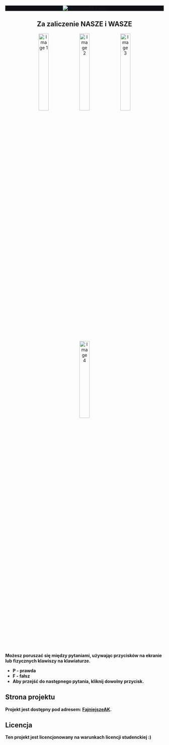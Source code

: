 <p align="center" width="100%" style="background-color: #0d1117;">
    <a href="https://miskox.github.io/FajniejszeAK"><img src="https://miskox.github.io/FajniejszeAK/static/media/logo.8b70dfa0adfdabfb5699.png" alt="FajniejszeAK Logo" /></a>
</p>
<h2 align="center">Za zaliczenie NASZE i WASZE</h2>

<div width"100%" align="center">
    <img src="https://miskox.github.io/FajniejszeAK/static/media/1.2809f593d107e21df978.png" alt="Image 1" width="25%" />
    <img src="https://miskox.github.io/FajniejszeAK/static/media/2.4beaa395649456b5bac9.png" alt="Image 2" width="25%" />
    <img src="https://miskox.github.io/FajniejszeAK/static/media/3.29b07dd862818c5cf6c3.png" alt="Image 3" width="25%" />
    <img src="https://miskox.github.io/FajniejszeAK/static/media/4.6594b7437998966337d2.png" alt="Image 4" width="25%" />
</div>

<strong>Możesz poruszać się między pytaniami, używając przycisków na ekranie lub fizycznych klawiszy na klawiaturze.</strong>

<ul>
    <li><strong>P - prawda</strong></li>
    <li><strong>F - fałsz</strong></li>
    <li><strong>Aby przejść do następnego pytania, kliknij dowolny przycisk.</strong></li>
</ul>

<h2>Strona projektu</h2>
<strong>Projekt jest dostępny pod adresem: <a href="https://miskox.github.io/FajniejszeAK/">FajniejszeAK</a>.</strong>

<h2>Licencja</h2>
<strong>Ten projekt jest licencjonowany na warunkach licencji studenckiej :)</strong>
